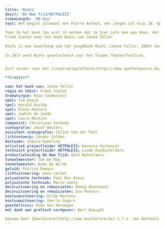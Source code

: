 ```yaml
---
title: 'Niets'
descr: 'De Nwe Tijd/HETPALEIS'
videoLength: '90 min'
text: Het begint allemaal met Pierre Anthon, een jongen uit klas 2B. Op een dag staat hij op, pakt zijn tas en zegt kalm: ‘Er bestaat niets van betekenis, dat had ik al lang door. En daarom heeft het geen zin om iets te doen, dat heb ik net begrepen.’ Hij stopt zijn boeken in zijn tas, loopt de klas uit en gaat in een pruimenboom zitten. Zijn klasgenoten pikken dit niet. Ze besluiten hem te laten zien dat hij het fout heeft. In een verlaten loods aan de rand van het dorp beginnen ze een Berg van Betekenis te bouwen. Om beurten moet iemand iets afstaan wat hem of haar dierbaar is. Elk offer heeft een nieuw en groter offer tot gevolg. Wat onschuldig begint, krijgt algauw een dramatische wending ...  
  
Toen ik het boek las wist ik meteen dat ik hier iets mee wou doen. Het is zo’n extreem boek en zo gruwelijk in zijn onverbiddelijkheid dat ik er door geprikkeld werd. Ik wou er iets tegenover zetten. Net als de klas wou ik direct bewijzen dat er wel zinvolle dingen bestaan. Dat niet alles waardeloos is. En zo begon ik samen met mijn dramaturge Rosa Vandervost en een fantastische cast mijn eigen Berg van Betekenis te maken.  
Freek Vielen over het boek Niets van Janne Teller  
  
Niets is een bewerking van het jeugdboek Niets (Janne Teller, 2000) door auteur en theatermaker Freek Vielen.  
  
In 2017 werd Niets geselecteerd voor het Vlaams Theaterfestival.

  
Surf verder naar het [inspiratieplatform](https://www.spothetpaleis.be/spot/niets/) van hetpaleis voor meer plezier rond Niets.

**Credits**

naar het boek van: Janne Teller  
regie en tekst: Freek Vielen  
dramaturgie: Rosa Vandervost  
spel: Tim David  
spel: Harald Austbø  
spel: Elena Peeters  
spel: Judith de Joode  
spel: Laura Mentink  
componist: Christiaan Verbeek  
scenografie: Jozef Wouters  
assistent scenografie: Céline Van der Poel  
lichtontwerp: Sander Salden  
kostuums: Sabina Kumeling  
artistiek projectleider HETPALEIS: Kerensa Verhoosel  
technisch projectleider HETPALEIS: Linde Raedschelders  
productieleiding De Nwe Tijd: Selm Wenselaers  
toneelmeester: Tom De Roy  
toneelmeester: Koen De Wilde  
geluid: Patrick Romain  
lichtuitvoering: Koen Corbet  
polyvalente techniek: Fati Ben Azouz  
polyvalente techniek: Marco Santy  
decoruitvoering en rekwisieten: Danny Havermans  
decoruitvoering en rekwisieten: Ina Peeters  
kostuumuitvoering: Hilde Mertens  
kostuumuitvoering: Veerle Segers  
goocheltrucs: Kobe Van Herwegen  
met dank aan grafisch vormgever: Bert Depuydt

Opname door [Beeldstorm](http://www.beeldstorm.be) o.l.v. Jan Bosteels
---
```

